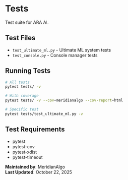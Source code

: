 # Tests

Test suite for ARA AI.

## Test Files

- `test_ultimate_ml.py` - Ultimate ML system tests
- `test_console.py` - Console manager tests

## Running Tests

```bash
# All tests
pytest tests/ -v

# With coverage
pytest tests/ -v --cov=meridianalgo --cov-report=html

# Specific test
pytest tests/test_ultimate_ml.py -v
```

## Test Requirements

- pytest
- pytest-cov
- pytest-xdist
- pytest-timeout

**Maintained by**: MeridianAlgo  
**Last Updated**: October 22, 2025

